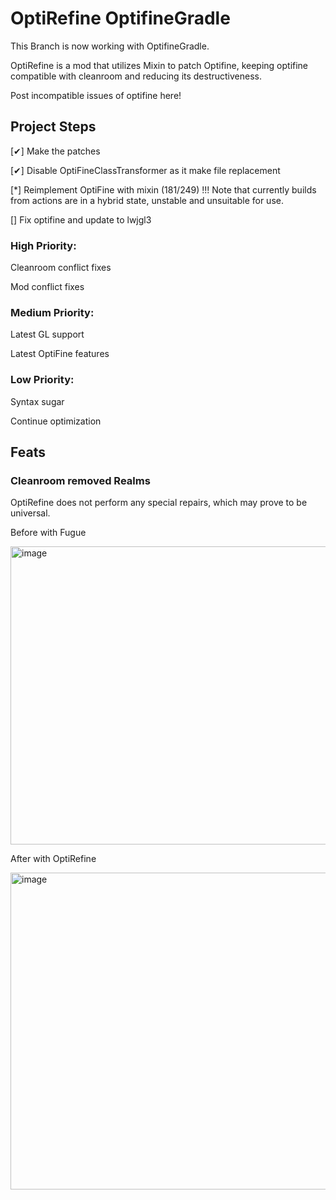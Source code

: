 # OptiRefine OptifineGradle

This Branch is now working with OptifineGradle.

OptiRefine is a mod that utilizes Mixin to patch Optifine, keeping optifine compatible with cleanroom and reducing its destructiveness.

Post incompatible issues of optifine here!
## Project Steps

[✔] Make the patches

[✔] Disable OptiFineClassTransformer as it make file replacement

[*] Reimplement OptiFine with mixin (181/249) !!! Note that currently builds from actions are in a hybrid state, unstable and unsuitable for use.

[] Fix optifine and update to lwjgl3

### High Priority:

Cleanroom conflict fixes

Mod conflict fixes

### Medium Priority:

Latest GL support

Latest OptiFine features

### Low Priority:

Syntax sugar

Continue optimization

## Feats

### Cleanroom removed Realms

OptiRefine does not perform any special repairs, which may prove to be universal.

Before with Fugue

<img width="851" height="477" alt="image" src="https://github.com/user-attachments/assets/9ac12224-b8dd-42f0-ba33-2975854a0fef" />

After with OptiRefine

<img width="833" height="507" alt="image" src="https://github.com/user-attachments/assets/2c701e4b-1325-4b61-a5c7-5308e7d34528" />


